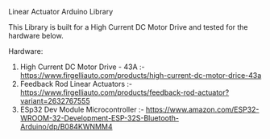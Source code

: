 Linear Actuator Arduino Library

This Library is built for a High Current DC Motor Drive and tested for the hardware below.


Hardware:
1. High Current DC Motor Drive - 43A :- https://www.firgelliauto.com/products/high-current-dc-motor-drice-43a
2. Feedback Rod Linear Actuators     :- https://www.firgelliauto.com/products/feedback-rod-actuator?variant=2632767555
3. ESp32 Dev Module Microcontroller  :- https://www.amazon.com/ESP32-WROOM-32-Development-ESP-32S-Bluetooth-Arduino/dp/B084KWNMM4
